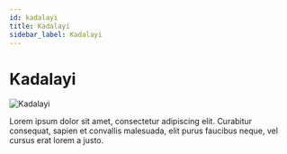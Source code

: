 ```yaml
---
id: kadalayi
title: Kadalayi
sidebar_label: Kadalayi
---
```


# Kadalayi

![Kadalayi](/img/exampleimg.png)


Lorem ipsum dolor sit amet, consectetur adipiscing elit. Curabitur consequat, sapien et convallis malesuada, elit purus faucibus neque, vel cursus erat lorem a justo.


